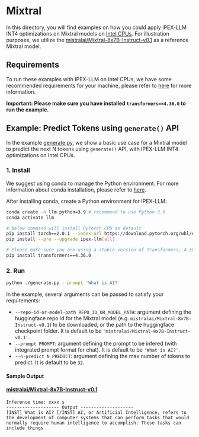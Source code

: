# Mixtral
In this directory, you will find examples on how you could apply IPEX-LLM INT4 optimizations on Mixtral models on [Intel CPUs](../README.md). For illustration purposes, we utilize the [mistralai/Mixtral-8x7B-Instruct-v0.1](https://huggingface.co/mistralai/Mixtral-8x7B-Instruct-v0.1) as a reference Mixtral model.

## Requirements
To run these examples with IPEX-LLM on Intel CPUs, we have some recommended requirements for your machine, please refer to [here](../README.md#recommended-requirements) for more information.

**Important: Please make sure you have installed `transformers==4.36.0` to run the example.**

## Example: Predict Tokens using `generate()` API
In the example [generate.py](./generate.py), we show a basic use case for a Mixtral model to predict the next N tokens using `generate()` API, with IPEX-LLM INT4 optimizations on Intel CPUs.
### 1. Install
We suggest using conda to manage the Python environment. For more information about conda installation, please refer to [here](https://docs.conda.io/en/latest/miniconda.html#).

After installing conda, create a Python environment for IPEX-LLM:
```bash
conda create -n llm python=3.9 # recommend to use Python 3.9
conda activate llm

# below command will install PyTorch CPU as default
pip install torch==2.0.1 --index-url https://download.pytorch.org/whl/cpu
pip install --pre --upgrade ipex-llm[all]

# Please make sure you are using a stable version of Transformers, 4.36.0 or newer.
pip install transformers==4.36.0
```

### 2. Run

```bash
python ./generate.py --prompt 'What is AI?'
```

In the example, several arguments can be passed to satisfy your requirements:

- `--repo-id-or-model-path REPO_ID_OR_MODEL_PATH`: argument defining the huggingface repo id for the Mixtral model (e.g. `mistralai/Mixtral-8x7B-Instruct-v0.1`) to be downloaded, or the path to the huggingface checkpoint folder. It is default to be `'mistralai/Mixtral-8x7B-Instruct-v0.1'`.
- `--prompt PROMPT`: argument defining the prompt to be infered (with integrated prompt format for chat). It is default to be `'What is AI?'`.
- `--n-predict N_PREDICT`: argument defining the max number of tokens to predict. It is default to be `32`.

#### Sample Output
#### [mistralai/Mixtral-8x7B-Instruct-v0.1](https://huggingface.co/mistralai/Mixtral-8x7B-Instruct-v0.1)
```log
Inference time: xxxx s 
-------------------- Output --------------------
[INST] What is AI? [/INST] AI, or Artificial Intelligence, refers to the development of computer systems that can perform tasks that would normally require human intelligence to accomplish. These tasks can include things
```
